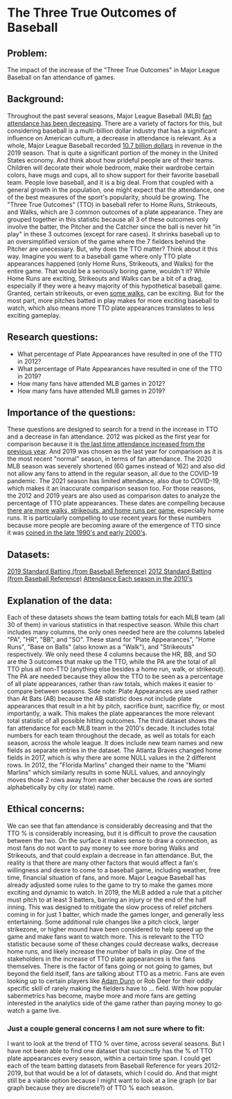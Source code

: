 # **The Three True Outcomes of Baseball**


## Problem: 
The impact of the increase of the "Three True Outcomes" in Major League Baseball on fan attendance of games.


## Background: 
Throughout the past several seasons, Major League Baseball (MLB) [fan attendance has been decreasing](https://www.forbes.com/sites/maurybrown/2019/10/04/from-terrible-teams-to-rising-costs-and-more-why-mlb-attendance-has-been-down-over-7-since-2015/?sh=79f014c031a8). There are a variety of factors for this, but considering baseball is a multi-billion dollar industry that has a significant influence on American culture, a decrease in attendance is relevant. As a whole, Major League Baseball recorded [10.7 billion dollars](https://www.cnbc.com/2019/12/22/report-mlb-revenue-for-2019-season-a-record-10point7-billion.html) in revenue in the 2019 season. That is quite a significant portion of the money in the United States economy. And think about how prideful people are of their teams. Children will decorate their whole bedroom, make their wardrobe certain colors, have mugs and cups, all to show support for their favorite baseball team. People love baseball, and it is a big deal. From that coupled with a general growth in the population, one might expect that the attendance, one of the best measures of the sport's popularity, should be growing. 
    The "Three True Outcomes" (TTO) in baseball refer to Home Runs, Strikeouts, and Walks, which are 3 common outcomes of a plate appearance. They are grouped together in this statistic because all 3 of these outcomes only involve the batter, the Pitcher and the Catcher since the ball is never hit "in play" in these 3 outcomes (except for rare cases). It shrinks baseball up to an oversimplified version of the game where the 7 fielders behind the Pitcher are unecessary. But, why does the TTO matter? Think about it this way. Imagine you went to a baseball game where only TTO plate appearances happened (only Home Runs, Strikeouts, and Walks) for the entire game. That would be a seriously boring game, wouldn't it? While Home Runs are exciting, Strikeouts and Walks can be a bit of a drag, especially if they were a heavy majority of this hypothetical baseball game. Granted, certain strikeouts, or even [some walks](https://www.youtube.com/watch?v=OPWNmtK-SJA), can be exciting. But for the most part, more pitches batted in play makes for more exciting baseball to watch, which also means more TTO plate appearances translates to less exciting gameplay. 


## Research questions: 
- What percentage of Plate Appearances have resulted in one of the TTO in 2012?
- What percentage of Plate Appearances have resulted in one of the TTO in 2019?
- How many fans have attended MLB games in 2012?
- How many fans have attended MLB games in 2019?


## Importance of the questions: 
These questions are designed to search for a trend in the increase in TTO and a decrease in fan attendance. 2012 was picked as the first year for comparison because it is [the last time attendance increased from the previous year](https://www.kansascity.com/sports/mlb/kansas-city-royals/article230089079.html). And 2019 was chosen as the last year for comparison as it is the most recent "normal" season, in terms of fan attendance. The 2020 MLB season was severely shortened (60 games instead of 162) and also did not allow any fans to attend in the regular season, all due to the COVID-19 pandemic. The 2021 season has limited attendance, also due to COVID-19, which makes it an inaccurate comparison season too.
    For those reasons, the 2012 and 2019 years are also used as comparison dates to analyze the percentage of TTO plate appearances. These dates are compelling because [there are more walks, strikeouts, and home runs per game](https://sabr.org/journal/article/the-growth-of-three-true-outcomes-from-usenet-joke-to-baseball-flashpoint/), especially home runs. It is particularly compelling to use recent years for these numbers because more people are becoming aware of the emergence of TTO since it was [coined in the late 1990's and early 2000's](https://www.baseball-reference.com/bullpen/Three_True_Outcomes).


## Datasets: 
[2019 Standard Batting (from Baseball Reference)](https://www.baseball-reference.com/leagues/MLB/2019.shtml#teams_standard_batting)
[2012 Standard Batting (from Baseball Reference)](https://www.baseball-reference.com/leagues/MLB/2012.shtml#teams_standard_batting)
[Attendance Each season in the 2010's](https://www.ballparksofbaseball.com/2010s-ballpark-attendance/)

## Explanation of the data: 
Each of these datasets shows the team batting totals for each MLB team (all 30 of them) in various statistics in that respective season. While this chart includes many columns, the only ones needed here are the columns labeled "PA", "HR", "BB", and "SO". These stand for "Plate Appearances", "Home Runs", "Base on Balls" (also known as a "Walk"), and "Strikeouts" respectively. We only need these 4 columns because the HR, BB, and SO are the 3 outcomes that make up the TTO, while the PA are the total of all TTO plus all non-TTO (anything else besides a home run, walk, or strikeout). The PA are needed because they allow the TTO to be seen as a percentage of all plate appearances, rather than raw totals, which makes it easier to compare between seasons. Side note: Plate Appearances are used rather than At Bats (AB) because the AB statistic does not include plate appearances that result in a hit by pitch, sacrifice bunt, sacrifice fly, or most importantly, a walk. This makes the plate appearances the more relevant total statistic of all possible hitting outcomes.
    The third dataset shows the fan attendance for each MLB team in the 2010's decade. It includes total numbers for each team throughout the decade, as well as totals for each season, across the whole league. It does include new team names and new fields as separate entries in the dataset. The Atlanta Braves changed home fields in 2017, which is why there are some NULL values in the 2 different rows. In 2012, the "Florida Marlins" changed their name to the "Miami Marlins" which similarly results in some NULL values, and annoyingly moves those 2 rows away from each other because the rows are sorted alphabetically by city (or state) name. 


## Ethical concerns: 
We can see that fan attendance is considerably decreasing and that the TTO % is considerably increasing, but it is difficult to prove the causation between the two. On the surface it makes sense to draw a connection, as most fans do not want to pay money to see more boring Walks and Strikeouts, and that could explain a decrease in fan attendance. But, the reality is that there are many other factors that would affect a fan's willingness and desire to come to a baseball game, including weather, free time, financial situation of fans, and more. 
    Major League Baseball has already adjusted some rules to the game to try to make the games more exciting and dynamic to watch. In 2019, the MLB added a rule that a pitcher must pitch to at least 3 batters, barring an injury or the end of the half inning. This was designed to mitigate the slow process of relief pitchers coming in for just 1 batter, which made the games longer, and generally less entertaining. Some additional rule changes like a pitch clock, larger strikezone, or higher mound have been considered to help speed up the game and make fans want to watch more. This is relevant to the TTO statistic because some of these changes could decrease walks, decrease home runs, and likely increase the number of balls in play. 
    One of the stakeholders in the increase of TTO plate appearances is the fans themselves. There is the factor of fans going or not going to games, but beyond the field itself, fans are talking about TTO as a metric. Fans are even looking up to certain players like [Adam Dunn](https://www.youtube.com/watch?v=jiZfc0b2t3Q) or Rob Deer for their oddly specific skill of rarely making the fielders have to ... field. With how popular sabermetrics has become, maybe more and more fans are getting interested in the analytics side of the game rather than paying money to go watch a game live. 
    
    
    
    
### Just a couple general concerns I am not sure where to fit: 
I want to look at the trend of TTO % over time, across several seasons. But I have not been able to find one dataset that succinctly has the % of TTO plate appearances every season, within a certain time span. I could get each of the team batting datasets from Baseball Reference for years 2012-2019, but that would be a lot of datasets, which I could do. And that might still be a viable option because I might want to look at a line graph (or bar graph because they are discrete?) of TTO % each season. 